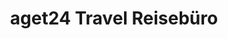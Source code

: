 ---
title: "aget24 Travel Reisebüro"
url: /gummersbach/aget24-travel-reisebuero/
shop: Reisebüro
---